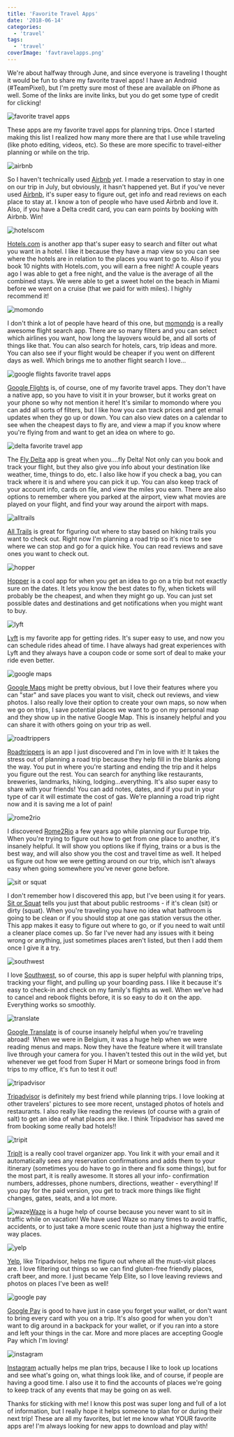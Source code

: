 ```yaml
---
title: 'Favorite Travel Apps'
date: '2018-06-14'
categories:
  - 'travel'
tags:
  - 'travel'
coverImage: 'favtravelapps.png'
---
```


We're about halfway through June, and since everyone is traveling I thought it would be fun to share my favorite travel apps! I have an Android (#TeamPixel), but I'm pretty sure most of these are available on iPhone as well. Some of the links are invite links, but you do get some type of credit for clicking!

![favorite travel apps](images/favtravelapps-683x1024.png)

These apps are my favorite travel apps for planning trips. Once I started making this list I realized how many more there are that I use while traveling (like photo editing, videos, etc). So these are more specific to travel-either planning or while on the trip.

![airbnb](images/airbnb-300x135.png)

So I haven't technically used [Airbnb](https://www.airbnb.com/c/kscruggs22) *yet.* I made a reservation to stay in one on our trip in July, but obviously, it hasn't happened yet. But if you've never used [Airbnb](https://www.airbnb.com/c/kscruggs22), it's super easy to figure out, get info and read reviews on each place to stay at. I know a ton of people who have used Airbnb and love it. Also, if you have a Delta credit card, you can earn points by booking with Airbnb. Win!

![hotelscom](images/hotelscom-300x220.png)

[Hotels.com](https://www.hotels.com/) is another app that's super easy to search and filter out what you want in a hotel. I like it because they have a map view so you can see where the hotels are in relation to the places you want to go to. Also if you book 10 nights with Hotels.com, you will earn a free night! A couple years ago I was able to get a free night, and the value is the average of all the combined stays. We were able to get a sweet hotel on the beach in Miami before we went on a cruise (that we paid for with miles). I highly recommend it!

![momondo](images/momondo-300x90.png)

I don't think a lot of people have heard of this one, but [momondo](https://www.momondo.com/) is a really awesome flight search app. There are so many filters and you can select which airlines you want, how long the layovers would be, and all sorts of things like that. You can also search for hotels, cars, trip ideas and more. You can also see if your flight would be cheaper if you went on different days as well. Which brings me to another flight search I love...

![google flights favorite travel apps](images/Google-Flights-Logo-300x145.jpg)

[Google Flights](https://www.google.com/flights/) is, of course, one of my favorite travel apps. They don't have a native app, so you have to visit it in your browser, but it works great on your phone so why not mention it here! It's similar to momondo where you can add all sorts of filters, but I like how you can track prices and get email updates when they go up or down. You can also view dates on a calendar to see when the cheapest days to fly are, and view a map if you know where you're flying from and want to get an idea on where to go.

![delta favorite travel app](images/delta-150x150.png)

The [Fly Delta](https://www.delta.com/us/en/delta-digital/mobile) app is great when you....fly Delta! Not only can you book and track your flight, but they also give you info about your destination like weather, time, things to do, etc. I also like how if you check a bag, you can track where it is and where you can pick it up. You can also keep track of your account info, cards on file, and view the miles you earn. There are also options to remember where you parked at the airport, view what movies are played on your flight, and find your way around the airport with maps.

![alltrails](images/alltrails-300x147.jpg)

[All Trails](https://www.alltrails.com/) is great for figuring out where to stay based on hiking trails you want to check out. Right now I'm planning a road trip so it's nice to see where we can stop and go for a quick hike. You can read reviews and save ones you want to check out.

![hopper](images/hopper-150x150.jpeg)

[Hopper](https://www.hopper.com/) is a cool app for when you get an idea to go on a trip but not exactly sure on the dates. It lets you know the best dates to fly, when tickets will probably be the cheapest, and when they might go up. You can just set possible dates and destinations and get notifications when you might want to buy.

![lyft](images/lyft-150x150.png)

[Lyft](https://www.lyft.com/invite/KALEIGH) is my favorite app for getting rides. It's super easy to use, and now you can schedule rides ahead of time. I have always had great experiences with Lyft and they always have a coupon code or some sort of deal to make your ride even better.

![google maps](images/google-maps-150x150.jpeg)

[Google Maps](https://www.google.com/maps/) might be pretty obvious, but I love their features where you can "star" and save places you want to visit, check out reviews, and view photos. I also really love their option to create your own maps, so now when we go on trips, I save potential places we want to go on my personal map and they show up in the native Google Map. This is insanely helpful and you can share it with others going on your trip as well.

![roadtrippers](images/roadtrippers-150x150.jpg)

[Roadtrippers](https://roadtrippers.com/) is an app I just discovered and I'm in love with it! It takes the stress out of planning a road trip because they help fill in the blanks along the way. You put in where you're starting and ending the trip and it helps you figure out the rest. You can search for anything like restaurants, breweries, landmarks, hiking, lodging...everything. It's also super easy to share with your friends! You can add notes, dates, and if you put in your type of car it will estimate the cost of gas. We're planning a road trip right now and it is saving me a lot of pain!

![rome2rio](images/rome2rio-300x129.png)

I discovered [Rome2Rio](https://www.rome2rio.com/) a few years ago while planning our Europe trip. When you're trying to figure out how to get from one place to another, it's insanely helpful. It will show you options like if flying, trains or a bus is the best way, and will also show you the cost and travel time as well. It helped us figure out how we were getting around on our trip, which isn't always easy when going somewhere you've never gone before.

![sit or squat](images/sit-or-squat-150x150.png)

I don't remember how I discovered this app, but I've been using it for years. [Sit or Squat](https://www.charmin.com/en-us/about-us/sitorsquat) tells you just that about public restrooms - if it's clean (sit) or dirty (squat). When you're traveling you have no idea what bathroom is going to be clean or if you should stop at one gas station versus the other. This app makes it easy to figure out where to go, or if you need to wait until a cleaner place comes up. So far I've never had any issues with it being wrong or anything, just sometimes places aren't listed, but then I add them once I give it a try.

![southwest](images/southwest-150x150.jpg)

I love [Southwest](https://www.southwest.com/mobile/?clk=1661090), so of course, this app is super helpful with planning trips, tracking your flight, and pulling up your boarding pass. I like it because it's easy to check-in and check on my family's flights as well. When we've had to cancel and rebook flights before, it is so easy to do it on the app. Everything works so smoothly.

![translate](images/Google_Translate-150x150.png)

[Google Translate](https://translate.google.com/) is of course insanely helpful when you're traveling abroad!  When we were in Belgium, it was a huge help when we were reading menus and maps. Now they have the feature where it will translate live through your camera for you. I haven't tested this out in the wild yet, but whenever we get food from Super H Mart or someone brings food in from trips to my office, it's fun to test it out!

![tripadvisor](images/TA_logo_primary-300x45.png)

[Tripadvisor](https://www.tripadvisor.com/) is definitely my best friend while planning trips. I love looking at other travelers' pictures to see more recent, unstaged photos of hotels and restaurants. I also really like reading the reviews (of course with a grain of salt) to get an idea of what places are like. I think Tripadvisor has saved me from booking some really bad hotels!!

![tripit](images/tripit-300x91.png)

[TripIt](https://www.tripit.com/web) is a really cool travel organizer app. You link it with your email and it automatically sees any reservation confirmations and adds them to your itinerary (sometimes you do have to go in there and fix some things), but for the most part, it is really awesome. It stores all your info- confirmation numbers, addresses, phone numbers, directions, weather - everything! If you pay for the paid version, you get to track more things like flight changes, gates, seats, and a lot more.

![waze](images/waze-1-300x191.png)[Waze](https://www.waze.com/) is a huge help of course because you never want to sit in traffic while on vacation! We have used Waze so many times to avoid traffic, accidents, or to just take a more scenic route than just a highway the entire way places.

![yelp](images/Yelp-300x146.png)

[Yelp](https://www.yelp.com/), like Tripadvisor, helps me figure out where all the must-visit places are. I love filtering out things so we can find gluten-free friendly places, craft beer, and more. I just became Yelp Elite, so I love leaving reviews and photos on places I've been as well!

![google pay](images/GooglePay-300x181.png)

[Google Pay](https://pay.google.com/about/) is good to have just in case you forget your wallet, or don't want to bring every card with you on a trip. It's also good for when you don't want to dig around in a backpack for your wallet, or if you ran into a store and left your things in the car. More and more places are accepting Google Pay which I'm loving!

![instagram](images/instagram-150x150.jpg)

[Instagram](https://www.instagram.com/) actually helps me plan trips, because I like to look up locations and see what's going on, what things look like, and of course, if people are having a good time. I also use it to find the accounts of places we're going to keep track of any events that may be going on as well.

Thanks for sticking with me! I know this post was super long and full of a lot of information, but I really hope it helps someone to plan for or during their next trip! These are all my favorites, but let me know what YOUR favorite apps are! I'm always looking for new apps to download and play with!
